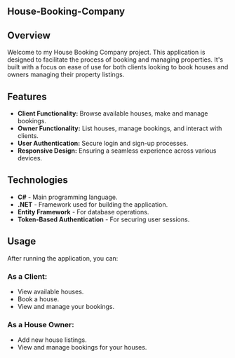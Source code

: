 ## House-Booking-Company

## Overview

Welcome to my House Booking Company project. This application is designed to facilitate the process of booking and managing properties. It's built with a focus on ease of use for both clients looking to book houses and owners managing their property listings.

## Features

- **Client Functionality:** Browse available houses, make and manage bookings.
- **Owner Functionality:** List houses, manage bookings, and interact with clients.
- **User Authentication:** Secure login and sign-up processes.
- **Responsive Design:** Ensuring a seamless experience across various devices.

## Technologies

- **C#** - Main programming language.
- **.NET** - Framework used for building the application.
- **Entity Framework** - For database operations.
- **Token-Based Authentication** - For securing user sessions.

## Usage

After running the application, you can:

### As a Client:
- View available houses.
- Book a house.
- View and manage your bookings.

### As a House Owner:
- Add new house listings.
- View and manage bookings for your houses.
